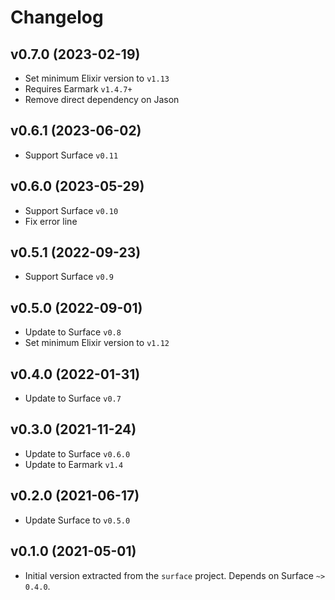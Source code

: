 # Changelog

## v0.7.0 (2023-02-19)

* Set minimum Elixir version to `v1.13`
* Requires Earmark `v1.4.7+`
* Remove direct dependency on Jason

## v0.6.1 (2023-06-02)

* Support Surface `v0.11`

## v0.6.0 (2023-05-29)

* Support Surface `v0.10`
* Fix error line

## v0.5.1 (2022-09-23)

* Support Surface `v0.9`

## v0.5.0 (2022-09-01)

* Update to Surface `v0.8`
* Set minimum Elixir version to `v1.12`

## v0.4.0 (2022-01-31)

* Update to Surface `v0.7`

## v0.3.0 (2021-11-24)

* Update to Surface `v0.6.0`
* Update to Earmark `v1.4`

## v0.2.0 (2021-06-17)

* Update Surface to `v0.5.0`

## v0.1.0 (2021-05-01)

* Initial version extracted from the `surface` project. Depends on Surface `~> 0.4.0`.
